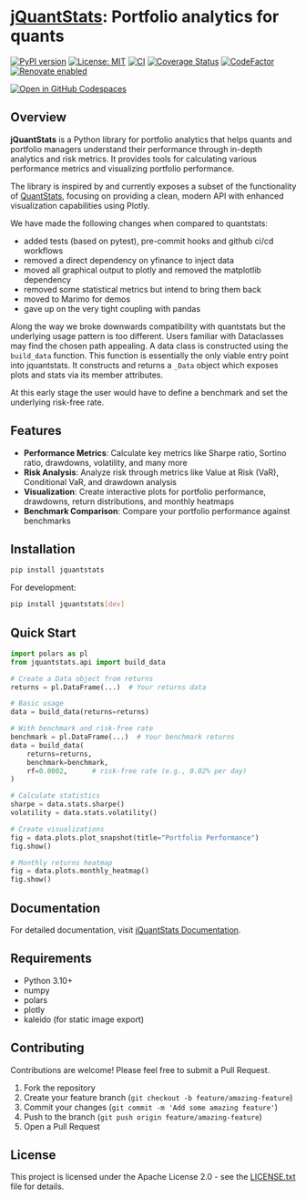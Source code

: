 # [jQuantStats](https://tschm.github.io/jquantstats/book): Portfolio analytics for quants

[![PyPI version](https://badge.fury.io/py/jquantstats.svg)](https://badge.fury.io/py/jquantstats)
[![License: MIT](https://img.shields.io/badge/License-MIT-yellow.svg)](LICENSE.txt)
[![CI](https://github.com/tschm/jquantstats/actions/workflows/ci.yml/badge.svg)](https://github.com/tschm/jquantstats/actions/workflows/ci.yml)
[![Coverage Status](https://coveralls.io/repos/github/tschm/jquantstats/badge.svg?branch=main)](https://coveralls.io/github/tschm/jquantstats?branch=main)
[![CodeFactor](https://www.codefactor.io/repository/github/tschm/jquantstats/badge)](https://www.codefactor.io/repository/github/tschm/jquantstats)
[![Renovate enabled](https://img.shields.io/badge/renovate-enabled-brightgreen.svg)](https://github.com/renovatebot/renovate)

[![Open in GitHub Codespaces](https://github.com/codespaces/badge.svg)](https://codespaces.new/tschm/jquantstats)

## Overview

**jQuantStats** is a Python library for portfolio analytics
that helps quants and portfolio managers understand
their performance through in-depth analytics and risk metrics.
It provides tools for calculating various performance metrics
and visualizing portfolio performance.

The library is inspired by and currently exposes a subset of the
functionality of [QuantStats](https://github.com/ranaroussi/quantstats),
focusing on providing a clean, modern API with enhanced
visualization capabilities using Plotly.

We have made the following changes when compared to quantstats:

- added tests (based on pytest), pre-commit hooks and
  github ci/cd workflows
- removed a direct dependency on yfinance to inject data
- moved all graphical output to plotly and removed the matplotlib dependency
- removed some statistical metrics but intend to bring them back
- moved to Marimo for demos
- gave up on the very tight coupling with pandas

Along the way we broke downwards compatibility with quantstats but the
underlying usage pattern is too different. Users familiar with
Dataclasses may find the chosen path appealing.
A data class is
constructed using the `build_data` function.
This function is essentially
the only viable entry point into jquantstats.
It constructs and returns
a `_Data` object which exposes plots and stats via its member attributes.

At this early stage the user would have to define a benchmark
and set the underlying risk-free rate.

## Features

- **Performance Metrics**: Calculate key metrics like Sharpe ratio, Sortino ratio,
  drawdowns, volatility, and many more
- **Risk Analysis**: Analyze risk through metrics like Value at Risk (VaR),
  Conditional VaR, and drawdown analysis
- **Visualization**: Create interactive plots for portfolio performance, drawdowns,
  return distributions, and monthly heatmaps
- **Benchmark Comparison**: Compare your portfolio performance against benchmarks

## Installation

```bash
pip install jquantstats
```

For development:

```bash
pip install jquantstats[dev]
```

## Quick Start

```python
import polars as pl
from jquantstats.api import build_data

# Create a Data object from returns
returns = pl.DataFrame(...)  # Your returns data

# Basic usage
data = build_data(returns=returns)

# With benchmark and risk-free rate
benchmark = pl.DataFrame(...)  # Your benchmark returns
data = build_data(
    returns=returns,
    benchmark=benchmark,
    rf=0.0002,      # risk-free rate (e.g., 0.02% per day)
)

# Calculate statistics
sharpe = data.stats.sharpe()
volatility = data.stats.volatility()

# Create visualizations
fig = data.plots.plot_snapshot(title="Portfolio Performance")
fig.show()

# Monthly returns heatmap
fig = data.plots.monthly_heatmap()
fig.show()
```

## Documentation

For detailed documentation,
visit [jQuantStats Documentation](https://tschm.github.io/jquantstats/book).

## Requirements

- Python 3.10+
- numpy
- polars
- plotly
- kaleido (for static image export)

## Contributing

Contributions are welcome! Please feel free to submit a Pull Request.

1. Fork the repository
2. Create your feature branch (`git checkout -b feature/amazing-feature`)
3. Commit your changes (`git commit -m 'Add some amazing feature'`)
4. Push to the branch (`git push origin feature/amazing-feature`)
5. Open a Pull Request

## License

This project is licensed under the
Apache License 2.0 - see the [LICENSE.txt](LICENSE.txt) file for details.
